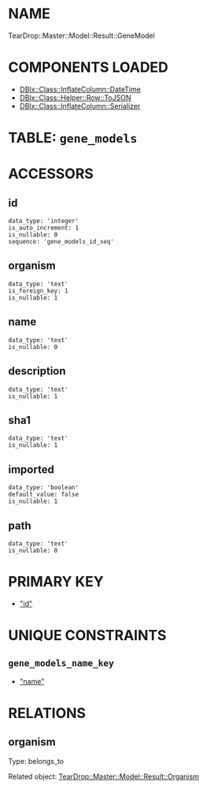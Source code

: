 # NAME

TearDrop::Master::Model::Result::GeneModel

# COMPONENTS LOADED

- [DBIx::Class::InflateColumn::DateTime](https://metacpan.org/pod/DBIx::Class::InflateColumn::DateTime)
- [DBIx::Class::Helper::Row::ToJSON](https://metacpan.org/pod/DBIx::Class::Helper::Row::ToJSON)
- [DBIx::Class::InflateColumn::Serializer](https://metacpan.org/pod/DBIx::Class::InflateColumn::Serializer)

# TABLE: `gene_models`

# ACCESSORS

## id

    data_type: 'integer'
    is_auto_increment: 1
    is_nullable: 0
    sequence: 'gene_models_id_seq'

## organism

    data_type: 'text'
    is_foreign_key: 1
    is_nullable: 1

## name

    data_type: 'text'
    is_nullable: 0

## description

    data_type: 'text'
    is_nullable: 1

## sha1

    data_type: 'text'
    is_nullable: 1

## imported

    data_type: 'boolean'
    default_value: false
    is_nullable: 1

## path

    data_type: 'text'
    is_nullable: 0

# PRIMARY KEY

- ["id"](#id)

# UNIQUE CONSTRAINTS

## `gene_models_name_key`

- ["name"](#name)

# RELATIONS

## organism

Type: belongs\_to

Related object: [TearDrop::Master::Model::Result::Organism](https://github.com/h3kker/tearDrop/blob/master/doc/pod/TearDrop/Master/Model/Result/Organism.md)
